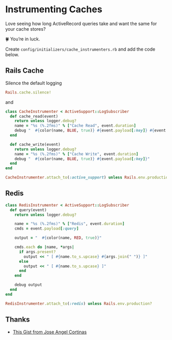 # Instrumenting Caches

Love seeing how long ActiveRecord queries take and want the same for your cache stores?

:four_leaf_clover: You’re in luck.

Create `config/initializers/cache_instrumenters.rb` and add the code below.

## Rails Cache

Silence the default logging

```ruby
Rails.cache.silence!
```

and

```ruby
class CacheInstrumenter < ActiveSupport::LogSubscriber
  def cache_read(event)
    return unless logger.debug?
    name = "%s (%.2fms)" % ["Cache Read", event.duration]
    debug "  #{color(name, BLUE, true)} #{event.payload[:key]} #{event.payload.except(:key)}"
  end

  def cache_write(event)
    return unless logger.debug?
    name = "%s (%.2fms)" % ["Cache Write", event.duration]
    debug "  #{color(name, BLUE, true)} #{event.payload[:key]}"
  end
end

CacheInstrumenter.attach_to(:active_support) unless Rails.env.production?
```

## Redis

```ruby
class RedisInstrumenter < ActiveSupport::LogSubscriber
  def query(event)
    return unless logger.debug?

    name = "%s (%.2fms)" % ["Redis", event.duration]
    cmds = event.payload[:query]

    output = "  #{color(name, RED, true)}"

    cmds.each do |name, *args|
      if args.present?
        output << " [ #{name.to_s.upcase} #{args.join(" ")} ]"
      else
        output << " [ #{name.to_s.upcase} ]"
      end
    end

    debug output
  end
end

RedisInstrumenter.attach_to(:redis) unless Rails.env.production?
```

## Thanks

- [This Gist from Jose Angel Cortinas](https://gist.github.com/jacortinas/1058808)
